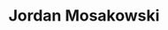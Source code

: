 ---
title: Jordan Mosakowski
position: Public Relations Minister
quote: >

year: 2022
image: /img/officers/2022/jordan.jpeg
order: 5

draft: false
---